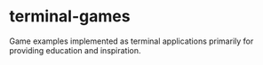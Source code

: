 # terminal-games
Game examples implemented as terminal applications primarily for providing education and inspiration.
